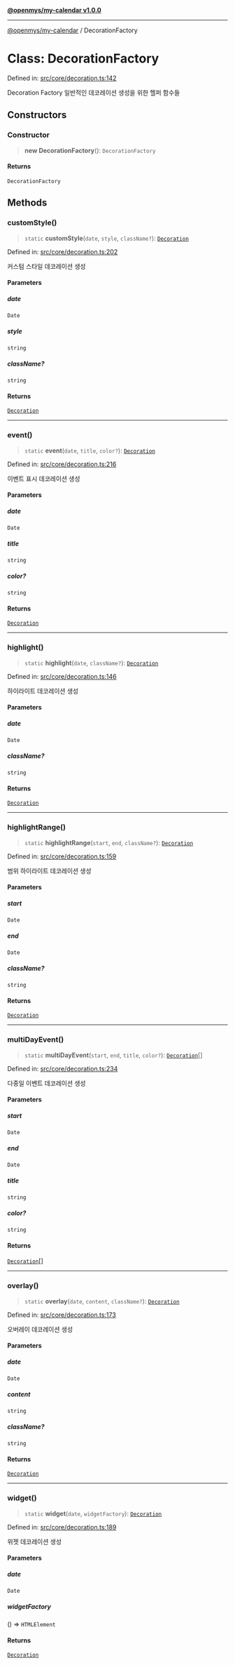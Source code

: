 [**@openmys/my-calendar v1.0.0**](../README.md)

***

[@openmys/my-calendar](../globals.md) / DecorationFactory

# Class: DecorationFactory

Defined in: [src/core/decoration.ts:142](https://github.com/openmys/my-calendar/blob/96ebce4306bfb6a4ab4c4297a9b422c56933c5da/src/core/decoration.ts#L142)

Decoration Factory
일반적인 데코레이션 생성을 위한 헬퍼 함수들

## Constructors

### Constructor

> **new DecorationFactory**(): `DecorationFactory`

#### Returns

`DecorationFactory`

## Methods

### customStyle()

> `static` **customStyle**(`date`, `style`, `className?`): [`Decoration`](../interfaces/Decoration.md)

Defined in: [src/core/decoration.ts:202](https://github.com/openmys/my-calendar/blob/96ebce4306bfb6a4ab4c4297a9b422c56933c5da/src/core/decoration.ts#L202)

커스텀 스타일 데코레이션 생성

#### Parameters

##### date

`Date`

##### style

`string`

##### className?

`string`

#### Returns

[`Decoration`](../interfaces/Decoration.md)

***

### event()

> `static` **event**(`date`, `title`, `color?`): [`Decoration`](../interfaces/Decoration.md)

Defined in: [src/core/decoration.ts:216](https://github.com/openmys/my-calendar/blob/96ebce4306bfb6a4ab4c4297a9b422c56933c5da/src/core/decoration.ts#L216)

이벤트 표시 데코레이션 생성

#### Parameters

##### date

`Date`

##### title

`string`

##### color?

`string`

#### Returns

[`Decoration`](../interfaces/Decoration.md)

***

### highlight()

> `static` **highlight**(`date`, `className?`): [`Decoration`](../interfaces/Decoration.md)

Defined in: [src/core/decoration.ts:146](https://github.com/openmys/my-calendar/blob/96ebce4306bfb6a4ab4c4297a9b422c56933c5da/src/core/decoration.ts#L146)

하이라이트 데코레이션 생성

#### Parameters

##### date

`Date`

##### className?

`string`

#### Returns

[`Decoration`](../interfaces/Decoration.md)

***

### highlightRange()

> `static` **highlightRange**(`start`, `end`, `className?`): [`Decoration`](../interfaces/Decoration.md)

Defined in: [src/core/decoration.ts:159](https://github.com/openmys/my-calendar/blob/96ebce4306bfb6a4ab4c4297a9b422c56933c5da/src/core/decoration.ts#L159)

범위 하이라이트 데코레이션 생성

#### Parameters

##### start

`Date`

##### end

`Date`

##### className?

`string`

#### Returns

[`Decoration`](../interfaces/Decoration.md)

***

### multiDayEvent()

> `static` **multiDayEvent**(`start`, `end`, `title`, `color?`): [`Decoration`](../interfaces/Decoration.md)[]

Defined in: [src/core/decoration.ts:234](https://github.com/openmys/my-calendar/blob/96ebce4306bfb6a4ab4c4297a9b422c56933c5da/src/core/decoration.ts#L234)

다중일 이벤트 데코레이션 생성

#### Parameters

##### start

`Date`

##### end

`Date`

##### title

`string`

##### color?

`string`

#### Returns

[`Decoration`](../interfaces/Decoration.md)[]

***

### overlay()

> `static` **overlay**(`date`, `content`, `className?`): [`Decoration`](../interfaces/Decoration.md)

Defined in: [src/core/decoration.ts:173](https://github.com/openmys/my-calendar/blob/96ebce4306bfb6a4ab4c4297a9b422c56933c5da/src/core/decoration.ts#L173)

오버레이 데코레이션 생성

#### Parameters

##### date

`Date`

##### content

`string`

##### className?

`string`

#### Returns

[`Decoration`](../interfaces/Decoration.md)

***

### widget()

> `static` **widget**(`date`, `widgetFactory`): [`Decoration`](../interfaces/Decoration.md)

Defined in: [src/core/decoration.ts:189](https://github.com/openmys/my-calendar/blob/96ebce4306bfb6a4ab4c4297a9b422c56933c5da/src/core/decoration.ts#L189)

위젯 데코레이션 생성

#### Parameters

##### date

`Date`

##### widgetFactory

() => `HTMLElement`

#### Returns

[`Decoration`](../interfaces/Decoration.md)
